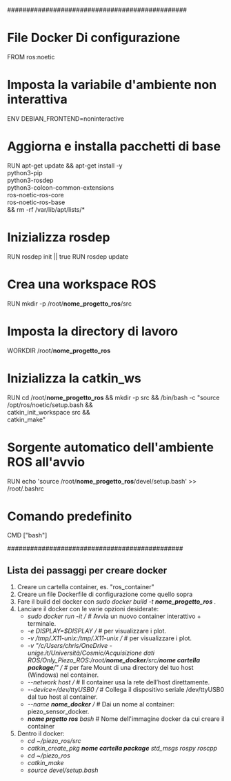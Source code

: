 ###############################################
# File Docker Di configurazione

FROM ros:noetic

# Imposta la variabile d'ambiente non interattiva
ENV DEBIAN_FRONTEND=noninteractive

# Aggiorna e installa pacchetti di base
RUN apt-get update && apt-get install -y \
    python3-pip \
    python3-rosdep \
    python3-colcon-common-extensions \
    ros-noetic-ros-core \
    ros-noetic-ros-base \
 && rm -rf /var/lib/apt/lists/*

# Inizializza rosdep
RUN rosdep init || true RUN rosdep update

# Crea una workspace ROS
RUN mkdir -p /root/**nome_progetto_ros**/src

# Imposta la directory di lavoro
WORKDIR /root/**nome_progetto_ros**

# Inizializza la catkin_ws
RUN cd /root/**nome_progetto_ros** && mkdir -p src && /bin/bash -c "source /opt/ros/noetic/setup.bash && \
                  catkin_init_workspace src && \
                  catkin_make" 

# Sorgente automatico dell'ambiente ROS all'avvio
RUN echo 'source /root/**nome_progetto_ros**/devel/setup.bash' >> /root/.bashrc

# Comando predefinito
CMD ["bash"]


##############################################

## Lista dei passaggi per creare docker
1. Creare un cartella container, es. "ros_container"
2. Creare un file Dockerfile di configurazione come quello sopra
3. Fare il build del docker con *sudo docker build -t **nome_progetto_ros** .*
4. Lanciare il docker con le varie opzioni desiderate:
   * *sudo docker run -it  /* # Avvia un nuovo container interattivo + terminale.
   * *-e DISPLAY=$DISPLAY /*  # per visualizzare i plot.
   * *-v /tmp/.X11-unix:/tmp/.X11-unix /* # per visualizzare i plot.
   * *-v "/c/Users/chris/OneDrive - unige.it/Università/Cosmic/Acquisizione dati ROS/Only_Piezo_ROS:/root/**nome_docker**/src/**nome cartella package**/" /*   # per fare Mount di una directory del tuo host (Windows) nel container.
   * *--network host /*  # Il container usa la rete dell’host direttamente.
   * *--device=/dev/ttyUSB0 /*  # Collega il dispositivo seriale /dev/ttyUSB0 dal tuo host al container.
   * *--name **nome_docker** /*  # Dai un nome al container: piezo_sensor_docker.
   * ***nome prgetto ros** bash*  # Nome dell'immagine docker da cui creare il container
5. Dentro il docker:
   * *cd ~/piezo_ros/src*
   * *catkin_create_pkg **nome cartella package** std_msgs rospy roscpp*
   * *cd ~/piezo_ros*
   * *catkin_make*
   * *source devel/setup.bash*



